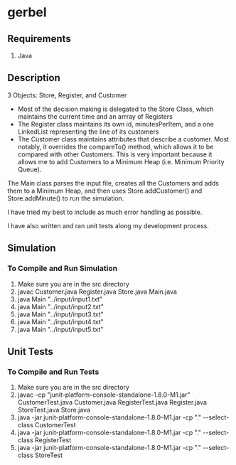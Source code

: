 # gerbel

## Requirements
1. Java

## Description
3 Objects: Store, Register, and Customer
- Most of the decision making is delegated to the Store Class, which maintains the current time and an arrray of Registers
- The Register class maintains its own id, minutesPerItem, and a one LinkedList representing the line of its customers
- The Customer class maintains attributes that describe a customer. Most notably, it overrides the compareTo() method, which allows it to be compared with other Customers. This is very important because it allows me to add Customers to a Minimum Heap (i.e. Minimum Priority Queue).

The Main class parses the input file, creates all the Customers and adds them to a Minimum Heap, and then uses Store.addCustomer() and Store.addMinute() to run the simulation.

I have tried my best to include as much error handling as possible. 

I have also written and ran unit tests along my development process.


## Simulation
### To Compile and Run Simulation
1. Make sure you are in the src directory
2. javac Customer.java Register.java Store.java Main.java
3. java Main "../input/input1.txt"
4. java Main "../input/input2.txt"
5. java Main "../input/input3.txt"
6. java Main "../input/input4.txt"
7. java Main "../input/input5.txt"


## Unit Tests
### To Compile and Run Tests
1. Make sure you are in the src directory
2. javac -cp "junit-platform-console-standalone-1.8.0-M1.jar" CustomerTest.java Customer.java RegisterTest.java Register.java StoreTest.java Store.java
3. java -jar junit-platform-console-standalone-1.8.0-M1.jar -cp "." --select-class CustomerTest
4. java -jar junit-platform-console-standalone-1.8.0-M1.jar -cp "." --select-class RegisterTest
5. java -jar junit-platform-console-standalone-1.8.0-M1.jar -cp "." --select-class StoreTest
